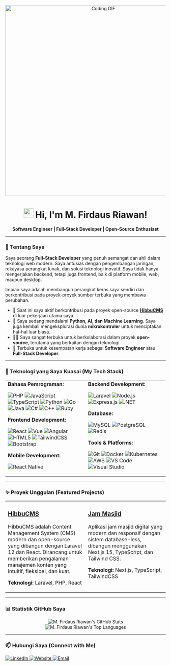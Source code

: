 <p align="center">
  <img src="https://media.giphy.com/media/v1.Y2lkPTc5MGI3NjExejE2cWR3c3lqczgwcTZwcTd2ZDNyMnl0aGsyYmQ2MWRuNGc0MjZzYSZlcD12MV9pbnRlcm5hbF9naWZfYnlfaWQmY3Q9Zw/qgQUggACQpgwE/giphy.gif" alt="Coding GIF" width="600"/>
</p>

<h1 align="center">
  <img src="https://raw.githubusercontent.com/MartinHeinz/MartinHeinz/master/wave.gif" width="30px">
  Hi, I'm M. Firdaus Riawan!
</h1>

<p align="center">
  <strong>Software Engineer | Full-Stack Developer | Open-Source Enthusiast</strong>
</p>

---

### 👋 Tentang Saya

Saya seorang **Full-Stack Developer** yang penuh semangat dan ahli dalam teknologi web modern. Saya antusias dengan pengembangan jaringan, rekayasa perangkat lunak, dan solusi teknologi inovatif. Saya tidak hanya mengerjakan backend, tetapi juga frontend, baik di platform mobile, web, maupun desktop.

Impian saya adalah membangun perangkat keras saya sendiri dan berkontribusi pada proyek-proyek sumber terbuka yang membawa perubahan.

* 🔭 Saat ini saya aktif berkontribusi pada proyek open-source **[HibbuCMS](https://github.com/Hibbu-Creative-Project/hibbucms)** di luar pekerjaan utama saya.
* 🌱 Saya sedang mendalami **Python, AI, dan Machine Learning**. Saya juga kembali mengeksplorasi dunia **mikrokontroler** untuk menciptakan hal-hal luar biasa.
* 👯‍♀️ Saya sangat terbuka untuk berkolaborasi dalam proyek **open-source**, terutama yang berkaitan dengan teknologi.
* 💼 Terbuka untuk kesempatan kerja sebagai **Software Engineer** atau **Full-Stack Developer**.

---

### 🚀 Teknologi yang Saya Kuasai (My Tech Stack)

<table>
  <tr>
    <td valign="top" width="50%">
      <strong>Bahasa Pemrograman:</strong><br>
      <p>
        <img src="https://img.shields.io/badge/PHP-777BB4?style=for-the-badge&logo=php&logoColor=white" alt="PHP"/>
        <img src="https://img.shields.io/badge/JavaScript-F7DF1E?style=for-the-badge&logo=javascript&logoColor=black" alt="JavaScript"/>
        <img src="https://img.shields.io/badge/TypeScript-3178C6?style=for-the-badge&logo=typescript&logoColor=white" alt="TypeScript"/>
        <img src="https://img.shields.io/badge/Python-3776AB?style=for-the-badge&logo=python&logoColor=white" alt="Python"/>
        <img src="https://img.shields.io/badge/Go-00ADD8?style=for-the-badge&logo=go&logoColor=white" alt="Go"/>
        <img src="https://img.shields.io/badge/Java-ED8B00?style=for-the-badge&logo=openjdk&logoColor=white" alt="Java"/>
        <img src="https://img.shields.io/badge/C%23-239120?style=for-the-badge&logo=c-sharp&logoColor=white" alt="C#"/>
        <img src="https.img.shields.io/badge/C++-00599C?style=for-the-badge&logo=c%2B%2B&logoColor=white" alt="C++" />
        <img src="https://img.shields.io/badge/Ruby-CC342D?style=for-the-badge&logo=ruby&logoColor=white" alt="Ruby"/>
      </p>
      <strong>Frontend Development:</strong><br>
      <p>
        <img src="https://img.shields.io/badge/React-61DAFB?style=for-the-badge&logo=react&logoColor=black" alt="React"/>
        <img src="https://img.shields.io/badge/Vue.js-4FC08D?style=for-the-badge&logo=vue.js&logoColor=white" alt="Vue"/>
        <img src="https://img.shields.io/badge/Angular-DD0031?style=for-the-badge&logo=angular&logoColor=white" alt="Angular"/>
        <img src="https://img.shields.io/badge/HTML5-E34F26?style=for-the-badge&logo=html5&logoColor=white" alt="HTML5"/>
        <img src="https://img.shields.io/badge/Tailwind_CSS-38B2AC?style=for-the-badge&logo=tailwind-css&logoColor=white" alt="TailwindCSS"/>
        <img src="https://img.shields.io/badge/Bootstrap-7952B3?style=for-the-badge&logo=bootstrap&logoColor=white" alt="Bootstrap"/>
      </p>
      <strong>Mobile Development:</strong><br>
      <p>
        <img src="https://img.shields.io/badge/React_Native-61DAFB?style=for-the-badge&logo=react&logoColor=black" alt="React Native"/>
      </p>
    </td>
    <td valign="top" width="50%">
      <strong>Backend Development:</strong><br>
      <p>
        <img src="https://img.shields.io/badge/Laravel-FF2D20?style=for-the-badge&logo=laravel&logoColor=white" alt="Laravel"/>
        <img src="https://img.shields.io/badge/Node.js-339933?style=for-the-badge&logo=nodedotjs&logoColor=white" alt="Node.js"/>
        <img src="https://img.shields.io/badge/Express.js-000000?style=for-the-badge&logo=express&logoColor=white" alt="Express.js"/>
        <img src="https://img.shields.io/badge/.NET-512BD4?style=for-the-badge&logo=dotnet&logoColor=white" alt=".NET"/>
      </p>
      <strong>Database:</strong><br>
      <p>
        <img src="https://img.shields.io/badge/MySQL-4479A1?style=for-the-badge&logo=mysql&logoColor=white" alt="MySQL"/>
        <img src="https://img.shields.io/badge/PostgreSQL-4169E1?style=for-the-badge&logo=postgresql&logoColor=white" alt="PostgreSQL"/>
        <img src="https://img.shields.io/badge/Redis-DC382D?style=for-the-badge&logo=redis&logoColor=white" alt="Redis"/>
      </p>
      <strong>Tools & Platforms:</strong><br>
      <p>
        <img src="https://img.shields.io/badge/Git-F05032?style=for-the-badge&logo=git&logoColor=white" alt="Git"/>
        <img src="https://img.shields.io/badge/Docker-2496ED?style=for-the-badge&logo=docker&logoColor=white" alt="Docker"/>
        <img src="https://img.shields.io/badge/Kubernetes-326CE5?style=for-the-badge&logo=kubernetes&logoColor=white" alt="Kubernetes"/>
        <img src="https://img.shields.io/badge/AWS-232F3E?style=for-the-badge&logo=amazon-aws&logoColor=white" alt="AWS"/>
        <img src="https://img.shields.io/badge/VS_Code-007ACC?style=for-the-badge&logo=visual-studio-code&logoColor=white" alt="VS Code"/>
        <img src="https://img.shields.io/badge/Visual_Studio-5C2D91?style=for-the-badge&logo=visual-studio&logoColor=white" alt="Visual Studio"/>
      </p>
    </td>
  </tr>
</table>

---

### ✨ Proyek Unggulan (Featured Projects)

<table>
  <tr>
    <td width="50%" valign="top">
      <h3><a href="https://github.com/Hibbu-Creative-Project/hibbucms">HibbuCMS</a></h3>
      <p>HibbuCMS adalah Content Management System (CMS) modern dan open-source yang dibangun dengan Laravel 12 dan React. Dirancang untuk memberikan pengalaman manajemen konten yang intuitif, fleksibel, dan kuat.</p>
      <p>
        <strong>Teknologi:</strong> Laravel, PHP, React
      </p>
    </td>
    <td width="50%" valign="top">
      <h3><a href="https://github.com/sonarta/jam-masjid">Jam Masjid</a></h3>
      <p>Aplikasi jam masjid digital yang modern dan responsif dengan sistem database-less, dibangun menggunakan Next.js 15, TypeScript, dan Tailwind CSS.</p>
      <p>
        <strong>Teknologi:</strong> Next.js, TypeScript, TailwindCSS
      </p>
    </td>
  </tr>
</table>

---

### 📊 Statistik GitHub Saya

<p align="center">
  <img src="https://github-readme-stats.vercel.app/api?username=sonarta&show_icons=true&theme=dracula&include_all_commits=true&count_private=true" alt="M. Firdaus Riawan's GitHub Stats"/>
  <br/>
  <img src="https://github-readme-stats.vercel.app/api/top-langs/?username=sonarta&layout=compact&langs_count=10&theme=dracula" alt="M. Firdaus Riawan's Top Languages"/>
</p>

---

### 📫 Hubungi Saya (Connect with Me)

<p align="left">
  <a href="https://linkedin.com/in/firdausriawan" target="_blank">
    <img src="https://img.shields.io/badge/LinkedIn-0077B5?style=for-the-badge&logo=linkedin&logoColor=white" alt="LinkedIn"/>
  </a>
  <a href="https://firdausriawan.my.id" target="_blank">
    <img src="https://img.shields.io/badge/Website-4A90E2?style=for-the-badge&logo=google-chrome&logoColor=white" alt="Website"/>
  </a>
  <a href="mailto:firdausriawan2@gmail.com">
    <img src="https://img.shields.io/badge/Email-D14836?style=for-the-badge&logo=gmail&logoColor=white" alt="Email"/>
  </a>
</p>
